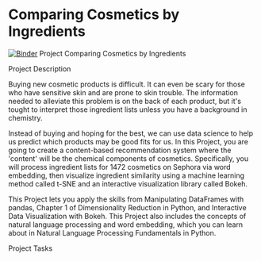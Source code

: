 # Comparing Cosmetics by Ingredients
[![Binder](https://mybinder.org/badge_logo.svg)](https://mybinder.org/v2/gh/barketi-ahlem/projet/main)
Project Comparing Cosmetics by Ingredients

Project Description

Buying new cosmetic products is difficult. It can even be scary for those who have sensitive skin and are prone to skin trouble. The information needed to alleviate this problem is on the back of each product, but it's tought to interpret those ingredient lists unless you have a background in chemistry.


Instead of buying and hoping for the best, we can use data science to help us predict which products may be good fits for us. In this Project, you are going to create a content-based recommendation system where the 'content' will be the chemical components of cosmetics. Specifically, you will process ingredient lists for 1472 cosmetics on Sephora via word embedding, then visualize ingredient similarity using a machine learning method called t-SNE and an interactive visualization library called Bokeh.

This Project lets you apply the skills from Manipulating DataFrames with pandas, Chapter 1 of Dimensionality Reduction in Python, and Interactive Data Visualization with Bokeh. This Project also includes the concepts of natural language processing and word embedding, which you can learn about in Natural Language Processing Fundamentals in Python.

Project Tasks

<!-- 1.Cosmetics, chemicals... it's complicated -->
<!-- 2.Focus on one product category and one skin type
<!-- 3.Tokenizing the ingredients
<!-- 4.Initializing a document-term matrix (DTM)
<!-- 5.Creating a counter function
<!-- 6.The Cosmetic-Ingredient matrix!
<!-- 7.Dimension reduction with t-SNE
<!-- 8.Let's map the items with Bokeh<!-- 
<!-- 9.Adding a hover tool -->
<!-- 10.Mapping the cosmetic items -->
<!-- 11.Comparing two products -->
